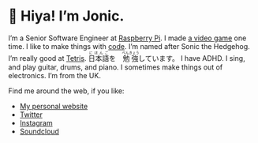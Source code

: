 # 👋 Hiya! I’m Jonic.

I’m a Senior Software Engineer at [Raspberry Pi](https://www.raspberrypi.org). I made [a video game](https://jonic.itch.io/knifey-spoony) one time. I like to make things with [code](https://www.100yen.co.uk/code). I’m named after Sonic the Hedgehog. I’m really good at [Tetris](https://www.100yen.co.uk/code/tetris). <span lang="ja"><ruby><rb>日本語</rb><rp>(</rp><rt>にほんご</rt><rp>)</rp></ruby>を　<ruby><rb>勉強</rb><rp>(</rp><rt>べんきょう</rt><rp>)</rp></ruby>しています。</span> I have ADHD. I sing, and play guitar, drums, and piano. I sometimes make things out of electronics. I’m from the UK.

Find me around the web, if you like:

* [My personal website](https://www.100yen.co.uk)
* [Twitter](https://twitter.com/Jonic)
* [Instagram](https://www.instagram.com/Jonic/)
* [Soundcloud](https://soundcloud.com/jonic)
